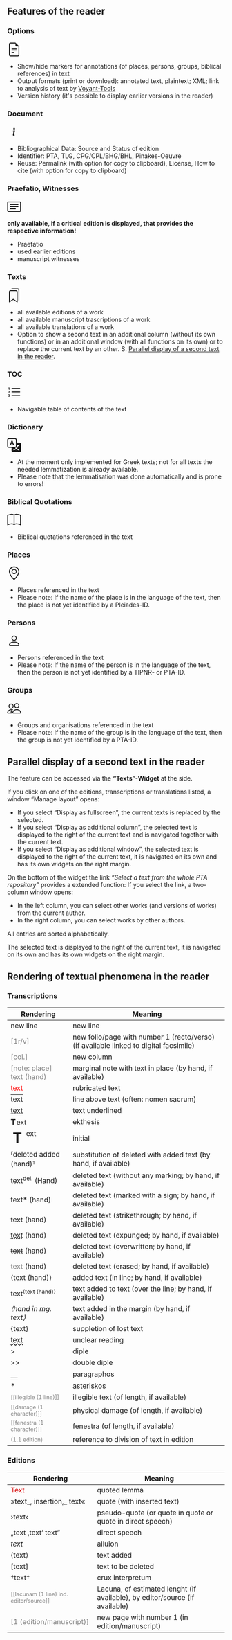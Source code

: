 ## Features of the reader

### Options
<svg xmlns="http://www.w3.org/2000/svg" width="32" height="32" fill="currentColor" class="bi bi-file-earmark-text" viewBox="0 0 16 16">
  <path d="M5.5 7a.5.5 0 0 0 0 1h5a.5.5 0 0 0 0-1h-5zM5 9.5a.5.5 0 0 1 .5-.5h5a.5.5 0 0 1 0 1h-5a.5.5 0 0 1-.5-.5zm0 2a.5.5 0 0 1 .5-.5h2a.5.5 0 0 1 0 1h-2a.5.5 0 0 1-.5-.5z"/>
  <path d="M9.5 0H4a2 2 0 0 0-2 2v12a2 2 0 0 0 2 2h8a2 2 0 0 0 2-2V4.5L9.5 0zm0 1v2A1.5 1.5 0 0 0 11 4.5h2V14a1 1 0 0 1-1 1H4a1 1 0 0 1-1-1V2a1 1 0 0 1 1-1h5.5z"/>
</svg> 

- Show/hide markers for annotations (of places, persons, groups, biblical references) in text 
- Output formats (print or download): annotated text, plaintext; XML; link to analysis of text by [Voyant-Tools](https://voyant-tools.org)
- Version history (it's possible to display earlier versions in the reader)

### Document
<svg xmlns="http://www.w3.org/2000/svg" width="32" height="32" fill="currentColor" class="bi bi-info" viewBox="0 0 16 16">
  <path d="m8.93 6.588-2.29.287-.082.38.45.083c.294.07.352.176.288.469l-.738 3.468c-.194.897.105 1.319.808 1.319.545 0 1.178-.252 1.465-.598l.088-.416c-.2.176-.492.246-.686.246-.275 0-.375-.193-.304-.533L8.93 6.588zM9 4.5a1 1 0 1 1-2 0 1 1 0 0 1 2 0z"/>
</svg>

- Bibliographical Data: Source and Status of edition
- Identifier: PTA, TLG, CPG/CPL/BHG/BHL, Pinakes-Oeuvre
- Reuse: Permalink (with option for copy to clipboard), License, How to cite (with option for copy to clipboard)

### Praefatio, Witnesses
<svg xmlns="http://www.w3.org/2000/svg" width="32" height="32" fill="currentColor" class="bi bi-card-text" viewBox="0 0 16 16">
  <path d="M14.5 3a.5.5 0 0 1 .5.5v9a.5.5 0 0 1-.5.5h-13a.5.5 0 0 1-.5-.5v-9a.5.5 0 0 1 .5-.5h13zm-13-1A1.5 1.5 0 0 0 0 3.5v9A1.5 1.5 0 0 0 1.5 14h13a1.5 1.5 0 0 0 1.5-1.5v-9A1.5 1.5 0 0 0 14.5 2h-13z"/>
  <path d="M3 5.5a.5.5 0 0 1 .5-.5h9a.5.5 0 0 1 0 1h-9a.5.5 0 0 1-.5-.5zM3 8a.5.5 0 0 1 .5-.5h9a.5.5 0 0 1 0 1h-9A.5.5 0 0 1 3 8zm0 2.5a.5.5 0 0 1 .5-.5h6a.5.5 0 0 1 0 1h-6a.5.5 0 0 1-.5-.5z"/>
</svg>

**only available, if a critical edition is displayed, that provides the respective information!**

- Praefatio
- used earlier editions
- manuscript witnesses

### Texts
<svg xmlns="http://www.w3.org/2000/svg" width="32" height="32" fill="currentColor" class="bi bi-bookmarks" viewBox="0 0 16 16">
  <path d="M2 4a2 2 0 0 1 2-2h6a2 2 0 0 1 2 2v11.5a.5.5 0 0 1-.777.416L7 13.101l-4.223 2.815A.5.5 0 0 1 2 15.5V4zm2-1a1 1 0 0 0-1 1v10.566l3.723-2.482a.5.5 0 0 1 .554 0L11 14.566V4a1 1 0 0 0-1-1H4z"/>
  <path d="M4.268 1H12a1 1 0 0 1 1 1v11.768l.223.148A.5.5 0 0 0 14 13.5V2a2 2 0 0 0-2-2H6a2 2 0 0 0-1.732 1z"/>
</svg>

- all available editions of a work
- all available manuscript trascriptions of a work
- all available translations of a work
- Option to show a second text in an additional column (without its own functions) or in an additional window (with all functions on its own) or to replace the current text by an other. S. [Parallel display of a second text in the reader](#parallel-display-of-a-second-text-in-the-reader).

### TOC
<svg xmlns="http://www.w3.org/2000/svg" width="32" height="32" fill="currentColor" class="bi bi-list-ol" viewBox="0 0 16 16">
  <path fill-rule="evenodd" d="M5 11.5a.5.5 0 0 1 .5-.5h9a.5.5 0 0 1 0 1h-9a.5.5 0 0 1-.5-.5zm0-4a.5.5 0 0 1 .5-.5h9a.5.5 0 0 1 0 1h-9a.5.5 0 0 1-.5-.5zm0-4a.5.5 0 0 1 .5-.5h9a.5.5 0 0 1 0 1h-9a.5.5 0 0 1-.5-.5z"/>
  <path d="M1.713 11.865v-.474H2c.217 0 .363-.137.363-.317 0-.185-.158-.31-.361-.31-.223 0-.367.152-.373.31h-.59c.016-.467.373-.787.986-.787.588-.002.954.291.957.703a.595.595 0 0 1-.492.594v.033a.615.615 0 0 1 .569.631c.003.533-.502.8-1.051.8-.656 0-1-.37-1.008-.794h.582c.008.178.186.306.422.309.254 0 .424-.145.422-.35-.002-.195-.155-.348-.414-.348h-.3zm-.004-4.699h-.604v-.035c0-.408.295-.844.958-.844.583 0 .96.326.96.756 0 .389-.257.617-.476.848l-.537.572v.03h1.054V9H1.143v-.395l.957-.99c.138-.142.293-.304.293-.508 0-.18-.147-.32-.342-.32a.33.33 0 0 0-.342.338v.041zM2.564 5h-.635V2.924h-.031l-.598.42v-.567l.629-.443h.635V5z"/>
</svg>

- Navigable table of contents of the text

### Dictionary
<svg xmlns="http://www.w3.org/2000/svg" width="32" height="32" fill="currentColor" class="bi bi-translate" viewBox="0 0 16 16">
  <path d="M4.545 6.714 4.11 8H3l1.862-5h1.284L8 8H6.833l-.435-1.286H4.545zm1.634-.736L5.5 3.956h-.049l-.679 2.022H6.18z"/>
  <path d="M0 2a2 2 0 0 1 2-2h7a2 2 0 0 1 2 2v3h3a2 2 0 0 1 2 2v7a2 2 0 0 1-2 2H7a2 2 0 0 1-2-2v-3H2a2 2 0 0 1-2-2V2zm2-1a1 1 0 0 0-1 1v7a1 1 0 0 0 1 1h7a1 1 0 0 0 1-1V2a1 1 0 0 0-1-1H2zm7.138 9.995c.193.301.402.583.63.846-.748.575-1.673 1.001-2.768 1.292.178.217.451.635.555.867 1.125-.359 2.08-.844 2.886-1.494.777.665 1.739 1.165 2.93 1.472.133-.254.414-.673.629-.89-1.125-.253-2.057-.694-2.82-1.284.681-.747 1.222-1.651 1.621-2.757H14V8h-3v1.047h.765c-.318.844-.74 1.546-1.272 2.13a6.066 6.066 0 0 1-.415-.492 1.988 1.988 0 0 1-.94.31z"/>
</svg>

- At the moment only implemented for Greek texts; not for all texts the needed lemmatization is already available.
- Please note that the lemmatisation was done automatically and is prone to errors!

### Biblical Quotations
<svg xmlns="http://www.w3.org/2000/svg" width="32" height="32" fill="currentColor" class="bi bi-book" viewBox="0 0 16 16">
  <path d="M1 2.828c.885-.37 2.154-.769 3.388-.893 1.33-.134 2.458.063 3.112.752v9.746c-.935-.53-2.12-.603-3.213-.493-1.18.12-2.37.461-3.287.811V2.828zm7.5-.141c.654-.689 1.782-.886 3.112-.752 1.234.124 2.503.523 3.388.893v9.923c-.918-.35-2.107-.692-3.287-.81-1.094-.111-2.278-.039-3.213.492V2.687zM8 1.783C7.015.936 5.587.81 4.287.94c-1.514.153-3.042.672-3.994 1.105A.5.5 0 0 0 0 2.5v11a.5.5 0 0 0 .707.455c.882-.4 2.303-.881 3.68-1.02 1.409-.142 2.59.087 3.223.877a.5.5 0 0 0 .78 0c.633-.79 1.814-1.019 3.222-.877 1.378.139 2.8.62 3.681 1.02A.5.5 0 0 0 16 13.5v-11a.5.5 0 0 0-.293-.455c-.952-.433-2.48-.952-3.994-1.105C10.413.809 8.985.936 8 1.783z"/>
</svg>

- Biblical quotations referenced in the text

### Places
<svg xmlns="http://www.w3.org/2000/svg" width="32" height="32" fill="currentColor" class="bi bi-geo-alt" viewBox="0 0 16 16">
  <path d="M12.166 8.94c-.524 1.062-1.234 2.12-1.96 3.07A31.493 31.493 0 0 1 8 14.58a31.481 31.481 0 0 1-2.206-2.57c-.726-.95-1.436-2.008-1.96-3.07C3.304 7.867 3 6.862 3 6a5 5 0 0 1 10 0c0 .862-.305 1.867-.834 2.94zM8 16s6-5.686 6-10A6 6 0 0 0 2 6c0 4.314 6 10 6 10z"/>
  <path d="M8 8a2 2 0 1 1 0-4 2 2 0 0 1 0 4zm0 1a3 3 0 1 0 0-6 3 3 0 0 0 0 6z"/>
</svg>

- Places referenced in the text
- Please note: If the name of the place is in the language of the text, then the place is not yet identified by a Pleiades-ID.

### Persons
<svg xmlns="http://www.w3.org/2000/svg" width="32" height="32" fill="currentColor" class="bi bi-person" viewBox="0 0 16 16">
  <path d="M8 8a3 3 0 1 0 0-6 3 3 0 0 0 0 6zm2-3a2 2 0 1 1-4 0 2 2 0 0 1 4 0zm4 8c0 1-1 1-1 1H3s-1 0-1-1 1-4 6-4 6 3 6 4zm-1-.004c-.001-.246-.154-.986-.832-1.664C11.516 10.68 10.289 10 8 10c-2.29 0-3.516.68-4.168 1.332-.678.678-.83 1.418-.832 1.664h10z"/>
</svg>

- Persons referenced in the text
- Please note: If the name of the person is in the language of the text, then the person is not yet identified by a TIPNR- or PTA-ID.

### Groups
<svg xmlns="http://www.w3.org/2000/svg" width="32" height="32" fill="currentColor" class="bi bi-people" viewBox="0 0 16 16">
  <path d="M15 14s1 0 1-1-1-4-5-4-5 3-5 4 1 1 1 1h8zm-7.978-1A.261.261 0 0 1 7 12.996c.001-.264.167-1.03.76-1.72C8.312 10.629 9.282 10 11 10c1.717 0 2.687.63 3.24 1.276.593.69.758 1.457.76 1.72l-.008.002a.274.274 0 0 1-.014.002H7.022zM11 7a2 2 0 1 0 0-4 2 2 0 0 0 0 4zm3-2a3 3 0 1 1-6 0 3 3 0 0 1 6 0zM6.936 9.28a5.88 5.88 0 0 0-1.23-.247A7.35 7.35 0 0 0 5 9c-4 0-5 3-5 4 0 .667.333 1 1 1h4.216A2.238 2.238 0 0 1 5 13c0-1.01.377-2.042 1.09-2.904.243-.294.526-.569.846-.816zM4.92 10A5.493 5.493 0 0 0 4 13H1c0-.26.164-1.03.76-1.724.545-.636 1.492-1.256 3.16-1.275zM1.5 5.5a3 3 0 1 1 6 0 3 3 0 0 1-6 0zm3-2a2 2 0 1 0 0 4 2 2 0 0 0 0-4z"/>
</svg>

- Groups and organisations referenced in the text
- Please note: If the name of the group is in the language of the text, then the group is not yet identified by a PTA-ID.

## Parallel display of a second text in the reader

The feature can be accessed via the **“Texts”-Widget** at the side. 

If you click on one of the editions, transcriptions or translations listed, a window “Manage layout” opens: 

- If you select “Display as fullscreen”, the current texts is replaced by the selected. 
- If you select “Display as additional column”, the selected text is displayed to the right of the current text and is navigated together with the current text. 
- If you select “Display as additional window”, the selected text is displayed to the right of the current text, it is navigated on its own and has its own widgets on the right margin.

On the bottom of the widget the link *“Select a text from the whole PTA repository”* provides a extended function: If you select the link, a two-column window opens: 

- In the left column, you can select other works (and versions of works) from the current author. 
- In the right column, you can select works by other authors. 

All entries are sorted alphabetically.
 
The selected text is displayed to the right of the current text, it is navigated on its own and has its own widgets on the right margin.

## Rendering of textual phenomena in the reader

### Transcriptions

| Rendering | Meaning |
|----|-----|
| new line | new line |
| <span style="color:gray;">[1r/v]</span> | new folio/page with number 1 (recto/verso) (if available linked to digital facsimile)|
| <span style="color:gray;">[col.]</span> | new column |
| <span style="color:gray;">[note: place] text (hand)</span> | marginal note with text in place (by hand, if available) |
| <span style="color:red;">text</span> | rubricated text |
| <span style="text-decoration:overline;">text</span> | line above text (often: nomen sacrum) |
| <span style="text-decoration:underline;">text</span> | text underlined |
| <span style="font-size: 110%;font-weight:bold;padding-right:.1rem;">T</span>ext | ekthesis |
| <span style="font-size: 2rem;font-weight:bold;padding:.3rem;margin:0 .3rem 0 0;float:left;line-height:1;">T</span>ext | initial |
| ⸢deleted added (hand)⸣ | substitution of deleted with added text (by hand, if available) |
| text<sup>del.</sup> (Hand) | deleted text (without any marking; by hand, if available)|
| text* (hand)| deleted text (marked with a sign; by hand, if available) |
| <span style="text-decoration: line-through;">text</span> (hand) | deleted text (strikethrough; by hand, if available) |
| <span style="text-decoration: underline; text-decoration-style: dotted;">text</span> (hand) | deleted text (expunged; by hand, if available) |
| <span style="text-decoration: line-through; text-decoration-style: double;">text</span> (hand) | deleted text (overwritten; by hand, if available) |
| <span style="color:gray;">text</span> (hand) | deleted text (erased; by hand, if available) |
| ⟨text (hand)⟩ | added text (in line; by hand, if available) |
| text<span style="font-size: 80%; vertical-align: super;">⟨text (hand)⟩</span> | text added to text (over the line; by hand, if available) |
| _⟨hand in mg. text⟩_ |  text added in the margin (by hand, if available) |
| {text} | suppletion of lost text |
| <span style="text-decoration: underline wavy;">text</span> | unclear reading |
| > | diple |
| >> | double diple |
| ⸏ | paragraphos |
| * | asteriskos |
| <span style="color:gray; font-size: 80%;">[[illegible (1 line)]]</span> | illegible text (of length, if available) |
| <span style="color:gray; font-size: 80%;">[[damage (1 character)]]</span> | physical damage (of length, if available)  |
| <span style="color:gray; font-size: 80%;">[[fenestra (1 character)]]</span> | fenestra (of length, if available) |
| <span style="color:gray; font-size: 80%;">(1.1 edition)</span> | reference to division of text in edition |

### Editions

| Rendering | Meaning |
|----|-----|
| <span style="color:#d50000">Text</span> | quoted lemma |
| »text_, insertion,_ text« | quote (with inserted text) |
| ›text‹ | pseudo-quote (or quote in quote or quote in direct speech) |
| „text ‚text‘ text“ | direct speech |
| _text_ | alluion |
| ⟨text⟩ | text added |
| [text] | text to be deleted | 
| †text† | crux interpretum |
| <span style="color:gray; font-size: 80%;">[[lacunam (1 line) ind. editor/source]]</span> | Lacuna, of estimated lenght (if available), by editor/source (if available) |
| <span style="color:gray;">[1 (edition/manuscript)]</span> | new page with number 1 (in edition/manuscript) |